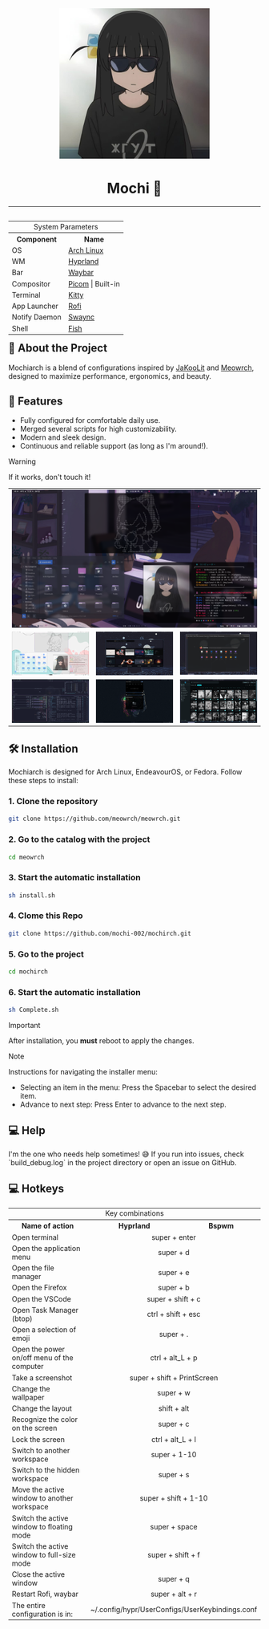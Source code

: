 <div align="center">

<img src="assests/Bocchi_The_Goth.jpg" width="300px">

<h1>Mochi 🍡</h1>

</div>

---

<!-- INFORMATION -->

<table align="right">

<tr>
<td colspan="2" align="center">System Parameters</td>
</tr>

<tr>
<th>Component</th>
<th>Name</th>
</tr>

<tr>
<td>OS</td>
<td><a href="https://archlinux.org/">Arch Linux</a></td>
</tr>

<tr>
<td>WM</td>
<td><a href="https://hyprland.org/">Hyprland</a></td>
</tr>

<tr>
<td>Bar</td>
<td><a href="https://github.com/Alexays/Waybar">Waybar</a></td>
</tr>

<tr>
<td>Compositor</td>
<td><a href="https://github.com/yshui/picom">Picom</a> | Built-in</td>
</tr>

<tr>
<td>Terminal</td>
<td><a href="https://github.com/kovidgoyal/kitty">Kitty</a></td>
</tr>

<tr>
<td>App Launcher</td>
<td><a href="https://github.com/davatorium/rofi">Rofi</a></td>
</tr>

<tr>
<td>Notify Daemon</td>
<td><a href="https://github.com/ErikReider/SwayNotificationCenter">Swaync</a></td>
</tr>

<tr>
<td>Shell</td>
<td><a href="https://github.com/fish-shell/fish-shell">Fish</a></td>
</tr>

</table>

<div align="left">

## 📝 About the Project

Mochiarch is a blend of configurations inspired by <a href="https://github.com/JaKooLit/Hyprland-Dots">JaKooLit</a> and <a href="https://github.com/meowrch/meowrch">Meowrch</a>, designed to maximize performance, ergonomics, and beauty.

## 🚀 Features

- Fully configured for comfortable daily use.
- Merged several scripts for high customizability.
- Modern and sleek design.
- Continuous and reliable support (as long as I'm around!).

</div>

> [!WARNING]
> If it works, don't touch it!

<!-- IMAGES -->

<table align="center">

<tr>
<td colspan="4"><img src="assests/im1.png"></td>
</tr>

<tr>
<td colspan="1"><img src="assests/im2.png"></td>
<td colspan="1"><img src="assests/im3.png"></td>
<td colspan="1"><img src="assests/im4.png"></td>
</tr>

<tr>
<td colspan="1"><img src="assests/im5.png"></td>
<td colspan="1"><img src="assests/im6.png"></td>
<td colspan="1"><img src="assests/im7.png"></td>
</tr>

</table>

<!-- INSTALLATION -->

## 🛠 Installation

Mochiarch is designed for Arch Linux, EndeavourOS, or Fedora. Follow these steps to install:

### 1. Clone the repository
```bash
git clone https://github.com/meowrch/meowrch.git
```
### 2. Go to the catalog with the project
```bash
cd meowrch
```
### 3. Start the automatic installation
```bash
sh install.sh
```
### 4. Clome this Repo
```bash
git clone https://github.com/mochi-002/mochirch.git
```
### 5. Go to the project
```bash
cd mochirch
```
### 6. Start the automatic installation
```bash
sh Complete.sh
```

> [!important]
> After installation, you **must** reboot to apply the changes.


> [!note]
> Instructions for navigating the installer menu:
> - Selecting an item in the menu: Press the Spacebar to select the desired item.
> - Advance to next step: Press Enter to advance to the next step.

<h2>💻 Help</h2>
I'm the one who needs help sometimes! 😅 If you run into issues, check `build_debug.log` in the project directory or open an issue on GitHub.

<h2>💻 Hotkeys</h2>
<table align="center">
	<tr>
		<td colspan="3" align="center">Key combinations</td>
	</tr>
    <tr>
        <th>Name of action</th>
        <th>Hyprland</th>
		<th>Bspwm</th>
    </tr>
	<tr>
        <td>Open terminal</td>
		<td colspan="2" align="center">super + enter</td>
    </tr>
    <tr>
        <td>Open the application menu</td>
		<td colspan="2" align="center">super + d</td>
    </tr>
	<tr>
        <td>Open the file manager</td>
		<td colspan="2" align="center">super + e</td>
    </tr>
	<tr>
        <td>Open the Firefox</td>
		<td colspan="2" align="center">super + b</td>
    </tr>
	<tr>
        <td>Open the VSCode</td>
		<td colspan="2" align="center">super + shift + c</td>
    </tr>
	<tr>
        <td>Open Task Manager (btop)</td>
		<td colspan="2" align="center">ctrl + shift + esc</td>
    </tr>
	<tr>
        <td>Open a selection of emoji</td>
		<td colspan="2" align="center">super + .</td>
    </tr>
    <tr>
        <td>Open the power on/off menu of the computer</td>
		<td colspan="2" align="center">ctrl + alt_L + p</td>
    </tr>
	<tr>
        <td>Take a screenshot</td>
		<td colspan="2" align="center">super + shift + PrintScreen</td>
    </tr>
	<tr>
        <td>Change the wallpaper</td>
		<td colspan="2" align="center">super + w</td>
    </tr>
	<tr>
        <td>Change the layout</td>
		<td colspan="2" align="center">shift + alt</td>
    </tr>
    <tr>
        <td>Recognize the color on the screen</td>
		<td colspan="2" align="center">super + c</td>
    </tr>
    <tr>
        <td>Lock the screen</td>
        <td colspan="2" align="center">ctrl + alt_L + l</td>
    </tr>
	<tr>
        <td>Switch to another workspace</td>
		<td colspan="2" align="center">super + 1-10</td>
    </tr>
	<tr>
        <td>Switch to the hidden workspace</td>
		<td colspan="2" align="center">super + s</td>
    </tr>
    <tr>
        <td>Move the active window to another workspace</td>
		<td colspan="2" align="center">super + shift + 1-10</td>
    </tr>
    <tr>
        <td>Switch the active window to floating mode</td>
		<td colspan="2" align="center">super + space</td>
    </tr>
	<tr>
        <td>Switch the active window to full-size mode</td>
		<td colspan="2" align="center">super + shift + f</td>
    </tr>
    <tr>
        <td>Close the active window</td>
		<td colspan="2" align="center">super + q</td>
    </tr>
    <tr>
        <td>Restart Rofi, waybar</td>
		<td colspan="2" align="center">super + alt + r</td>
    </tr>
	<tr>
		<td>The entire configuration is in: </td>
		<td colspan="2" align="center">~/.config/hypr/UserConfigs/UserKeybindings.conf</td>
	</tr>
</table>
